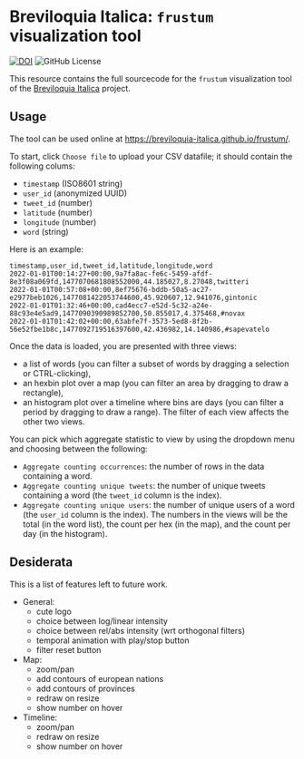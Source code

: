# Breviloquia Italica: `frustum` visualization tool

[![DOI](https://zenodo.org/badge/DOI/10.5281/zenodo.11241357.svg)](https://doi.org/10.5281/zenodo.11241357)
![GitHub License](https://img.shields.io/github/license/breviloquia-italica/frustum)


This resource contains the full sourcecode for the `frustum` visualization tool of the [Breviloquia Italica](https://github.com/breviloquia-italica) project.

## Usage

The tool can be used online at https://breviloquia-italica.github.io/frustum/.

To start, click `Choose file` to upload your CSV datafile; it should contain the following colums:
* `timestamp` (ISO8601 string)
* `user_id` (anonymized UUID)
* `tweet_id` (number)
* `latitude` (number)
* `longitude` (number)
* `word` (string)

Here is an example:

```csv
timestamp,user_id,tweet_id,latitude,longitude,word
2022-01-01T00:14:27+00:00,9a7fa8ac-fe6c-5459-afdf-8e3f08a069fd,1477070681808552000,44.185027,8.27048,twitteri
2022-01-01T00:57:08+00:00,8ef75676-bddb-50a5-ac27-e2977beb1026,1477081422053744600,45.920607,12.941076,gintonic
2022-01-01T01:32:46+00:00,cad4ecc7-e52d-5c32-a24e-88c93e4e5ad9,1477090390989852700,50.855017,4.375468,#novax
2022-01-01T01:42:02+00:00,63abfe7f-3573-5ed8-8f2b-56e52fbe1b8c,1477092719516397600,42.436982,14.140986,#sapevatelo
```

Once the data is loaded, you are presented with three views:
* a list of words (you can filter a subset of words by dragging a selection or CTRL-clicking),
* an hexbin plot over a map (you can filter an area by dragging to draw a rectangle),
* an histogram plot over a timeline where bins are days (you can filter a period by dragging to draw a range).
The filter of each view affects the other two views.

You can pick which aggregate statistic to view by using the dropdown menu and choosing between the following:
* `Aggregate counting occurrences`: the number of rows in the data containing a word.
* `Aggregate counting unique tweets`: the number of unique tweets containing a word (the `tweet_id` column is the index).
* `Aggregate counting unique users`: the number of unique users of a word (the `user_id` column is the index).
The numbers in the views will be the total (in the word list), the count per hex (in the map), and the count per day (in the histogram).

## Desiderata

This is a list of features left to future work.

- General:
  - cute logo
  - choice between log/linear intensity
  - choice between rel/abs intensity (wrt orthogonal filters)
  - temporal animation with play/stop button
  - filter reset button
- Map:
  - zoom/pan
  - add contours of european nations
  - add contours of provinces
  - redraw on resize
  - show number on hover
- Timeline:
  - zoom/pan
  - redraw on resize
  - show number on hover
